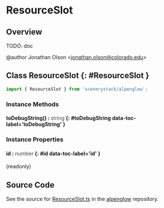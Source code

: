 # ResourceSlot

## Overview

TODO: doc

@author Jonathan Olson &lt;jonathan.olson@colorado.edu&gt;

## Class ResourceSlot {: #ResourceSlot }


```js
import { ResourceSlot } from 'scenerystack/alpenglow';
```
### Instance Methods

#### toDebugString() : <span style="font-weight: 400; opacity: 80%;">string</span> {: #toDebugString data-toc-label='toDebugString' }

### Instance Properties

#### id : <span style="font-weight: 400; opacity: 80%;">number</span> {: #id data-toc-label='id' }

(readonly)



## Source Code

See the source for [ResourceSlot.ts](https://github.com/phetsims/alpenglow/blob/main/js/webgpu/compute/ResourceSlot.ts) in the [alpenglow](https://github.com/phetsims/alpenglow) repository.
